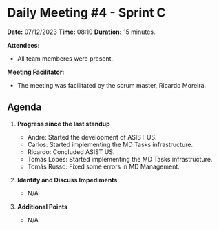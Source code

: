 # Daily Meeting #4 - Sprint C

**Date:** 07/12/2023
**Time:** 08:10
**Duration:** 15 minutes.

**Attendees:**

- All team memberes were present.

**Meeting Facilitator:**

- The meeting was facilitated by the scrum master, Ricardo Moreira.

## Agenda

1. **Progress since the last standup**

   - André: Started the development of ASIST US.
   - Carlos: Started implementing the MD Tasks infrastructure.
   - Ricardo: Concluded ASIST US.
   - Tomás Lopes: Started implementing the MD Tasks infrastructure.
   - Tomás Russo: Fixed some errors in MD Management.

2. **Identify and Discuss Impediments**

   - N/A

3. **Additional Points**

   - N/A
